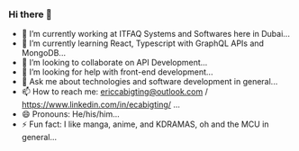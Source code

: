 ### Hi there 👋

<!--
**ecabigting/ecabigting** is a ✨ _special_ ✨ repository because its `README.md` (this file) appears on your GitHub profile.

-->

- 🔭 I’m currently working at ITFAQ Systems and Softwares here in Dubai...
- 🌱 I’m currently learning React, Typescript with GraphQL APIs and MongoDB...
- 👯 I’m looking to collaborate on API Development...
- 🤔 I’m looking for help with front-end development...
- 💬 Ask me about technologies and software development in general...
- 📫 How to reach me: ericcabigting@outlook.com / https://www.linkedin.com/in/ecabigting/ ...
- 😄 Pronouns: He/his/him...
- ⚡ Fun fact: I like manga, anime, and KDRAMAS, oh and the MCU in general...
